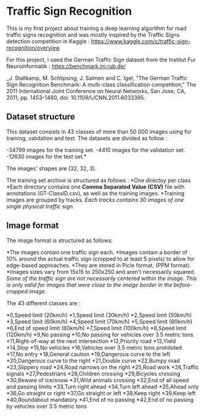 # Traffic Sign Recognition
This is my first project about training a deep learning algorithm for road traffic signs recognition and was mostly inspired by the Traffic Signs detection competition in Kaggle : https://www.kaggle.com/c/traffic-sign-recognition/overview

For this project, I used the German Traffic Sign dataset from the Institut Fur Neuroinformatik :  https://benchmark.ini.rub.de/

_J. Stallkamp, M. Schlipsing, J. Salmen and C. Igel, "The German Traffic Sign Recognition Benchmark: A multi-class classification competition," The 2011 International Joint Conference on Neural Networks, San Jose, CA, 2011, pp. 1453-1460, doi: 10.1109/IJCNN.2011.6033395.

## Dataset structure

This dataset consists in 43 classes of more than 50 000 images using for training, validation and test. The datasets are divided as follow :

-34799 images for the training set.
-4410 images for the validation set.
-12630 images for the test set.*

The images' shapes are (32, 32, 3).

The training set archive is structured as follows :
*One directoy per class 
*Each directory contains one **Comma Separated Value (CSV)** file with annotations (GT-ClassID.csv), as well as the training images.
*Training images are grouped by tracks.
*Each tracks contains 30 images of one single physical traffic sign.*
  
## Image format

The image format is structured as follows:

*The images contain one traffic sign each.
*Images contain a border of 10% around the actual traffic sign (cropped to at least 5 pixels) to allow for edge-based approaches.
*They are stored in Picle format. (PPM format).
*Images sizes vary from 15x15 to 250x250 and aren't necessarily squared.
*Some of the traffic sign are not necessarily centered within the image. This is only valid for images that were close to the image border in the before-cropped image.*

The 43 different classes are :

*0,Speed limit (20km/h)
*1,Speed limit (30km/h)
*2,Speed limit (50km/h)
*3,Speed limit (60km/h)
*4,Speed limit (70km/h)
*5,Speed limit (80km/h)
*6,End of speed limit (80km/h)
*7,Speed limit (100km/h)
*8,Speed limit (120km/h)
*9,No passing
*10,No passing for vehicles over 3.5 metric tons
*11,Right-of-way at the next intersection
*12,Priority road
*13,Yield
*14,Stop
*15,No vehicles
*16,Vehicles over 3.5 metric tons prohibited
*17,No entry
*18,General caution
*19,Dangerous curve to the left
*20,Dangerous curve to the right
*21,Double curve
*22,Bumpy road
*23,Slippery road
*24,Road narrows on the right
*25,Road work
*26,Traffic signals
*27,Pedestrians
*28,Children crossing
*29,Bicycles crossing
*30,Beware of ice/snow
*31,Wild animals crossing
*32,End of all speed and passing limits
*33,Turn right ahead
*34,Turn left ahead
*35,Ahead only
*36,Go straight or right
*37,Go straight or left
*38,Keep right
*39,Keep left
*40,Roundabout mandatory
*41,End of no passing
*42,End of no passing by vehicles over 3.5 metric tons

